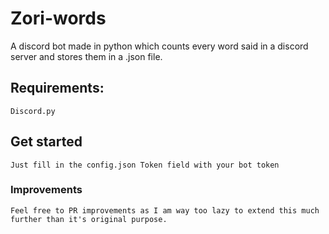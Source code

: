 # Zori-words
A discord bot made in python which counts every word said in a discord server and stores them in a .json file.

## Requirements:
```
Discord.py
```

## Get started
```
Just fill in the config.json Token field with your bot token
```



### Improvements
```
Feel free to PR improvements as I am way too lazy to extend this much further than it's original purpose.
```
